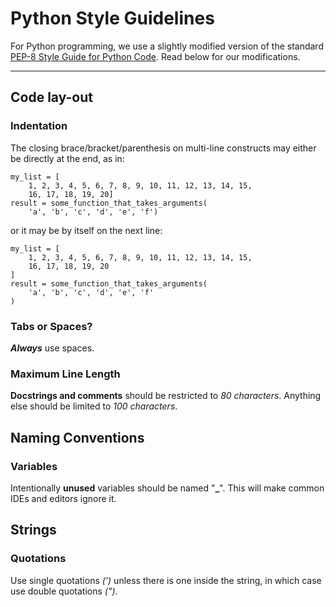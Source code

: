Python Style Guidelines
=======================
For Python programming, we use a slightly modified version of the standard [PEP-8 Style Guide for Python Code](http://legacy.python.org/dev/peps/pep-0008 "PEP-8 Style Guide for Python Code"). Read below for our modifications.
- - -
## Code lay-out ##
### Indentation ###
The closing brace/bracket/parenthesis on multi-line constructs may either be directly at the end, as in:

    my_list = [
        1, 2, 3, 4, 5, 6, 7, 8, 9, 10, 11, 12, 13, 14, 15,
        16, 17, 18, 19, 20]
    result = some_function_that_takes_arguments(
        'a', 'b', 'c', 'd', 'e', 'f')
        
or it may be by itself on the next line:

    my_list = [
        1, 2, 3, 4, 5, 6, 7, 8, 9, 10, 11, 12, 13, 14, 15,
        16, 17, 18, 19, 20
    ]
    result = some_function_that_takes_arguments(
        'a', 'b', 'c', 'd', 'e', 'f'
    )

### Tabs or Spaces? ###
**_Always_** use spaces.

### Maximum Line Length ###
**Docstrings and comments** should be restricted to _80 characters_. Anything else should be limited to _100 characters_.

## Naming Conventions ##
### Variables ###
Intentionally **unused** variables should be named "**_**". This will make common IDEs and editors ignore it.

## Strings ##
### Quotations ###
Use single quotations _(')_ unless there is one inside the string, in which case use double quotations _(")_.
